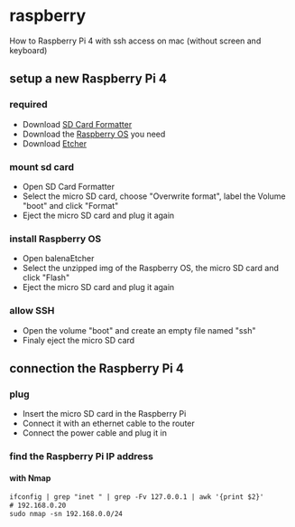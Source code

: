 # raspberry

How to Raspberry Pi 4 with ssh access on mac (without screen and keyboard)

## setup a new Raspberry Pi 4

### required
- Download [SD Card Formatter](https://www.sdcard.org/downloads/formatter/eula_mac/index.html)
- Download the [Raspberry OS](https://www.raspberrypi.org/downloads/raspberry-pi-os/) you need
- Download [Etcher](https://www.balena.io/etcher/)

### mount sd card
- Open SD Card Formatter
- Select the micro SD card, choose "Overwrite format", label the Volume "boot" and click "Format"
- Eject the micro SD card and plug it again

### install Raspberry OS
- Open balenaEtcher
- Select the unzipped img of the Raspberry OS, the micro SD card and click "Flash"
- Eject the micro SD card and plug it again

### allow SSH
- Open the volume "boot" and create an empty file named "ssh"
- Finaly eject the micro SD card

## connection the Raspberry Pi 4

### plug
- Insert the micro SD card in the Raspberry Pi
- Connect it with an ethernet cable to the router
- Connect the power cable and plug it in

### find the Raspberry Pi IP address
#### with Nmap
```diff
ifconfig | grep "inet " | grep -Fv 127.0.0.1 | awk '{print $2}'
# 192.168.0.20
sudo nmap -sn 192.168.0.0/24
```


